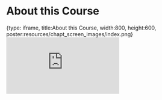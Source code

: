# About this Course
 
{type: iframe, title:About this Course, width:800, height:600, poster:resources/chapt_screen_images/index.png}
![](https://griffithlab.github.io/CIVIC_SVI_Course/no_toc/index.html)
 

 
